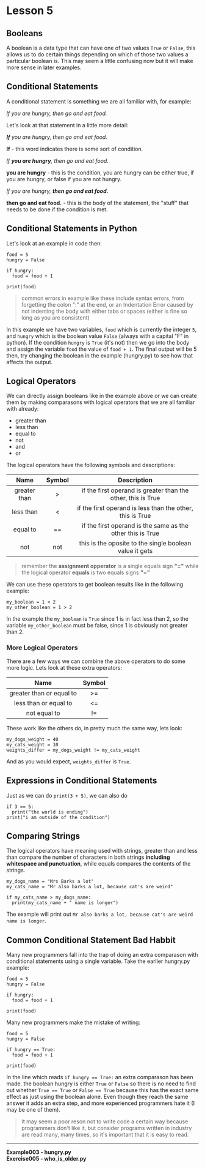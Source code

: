 # Lesson 5

## Booleans

A boolean is a data type that can have one of two values `True` or `False`,
this allows us to do certain things depending on which of those two values
a particular boolean is.
This may seem a little confusing now but it will make more sense in later
examples.

## Conditional Statements

A conditional statement is something we are all familiar with, for example:

_If you are hungry, then go and eat food._

Let's look at that statement in a little more detail:

_**If** you are hungry, then go and eat food._

  **If** - this word indicates there is some sort of condition.

_If **you are hungry**, then go and eat food._

  **you are hungry** - this is the condition, you are hungry can be either true,
  if you are hungry, or false if you are not hungry.

_If you are hungry, **then go and eat food.**_

  **then go and eat food.** - this is the body of the statement, the "stuff"
  that needs to be done if the condition is met.

## Conditional Statements in Python

Let's look at an example in code then:
```python3
food = 5
hungry = False

if hungry:
  food = food + 1

print(food)
```
> common errors in example like these include syntax errors, from forgetting the
> colon ":" at the end, or an Indentation Error caused by not indenting the body
> with either tabs or spaces (either is fine so long as you are consistent)

In this example we have two variables, `food` which is currently the integer `5`,
and `hungry` which is the boolean value `False` (always with a capital "F" in
python).
If the condition `hungry` is `True` (it's not) then we go into the body and
assign the variable `food` the value of `food + 1`.
The final output will be 5 then, try changing the boolean in the example (hungry.py)
to see how that affects the output.

## Logical Operators

We can directly assign booleans like in the example above or we can create them
by making comparasons with logical operators that we are all familiar with
already:
* greater than
* less than
* equal to
* not
* and
* or

The logical operators have the following symbols and descriptions:

| Name         | Symbol | Description                                                  |
|:------------:|:------:|:------------------------------------------------------------:|
| greater than | >      | if the first operand is greater than the other, this is True |
| less than    | <      | if the first operand is less than the other, this is True    |
| equal to     | ==     | if the first operand is the same as the other this is True   |
| not          | not    | this is the oposite to the single boolean value it gets      |

> remember the **assignment opperator** is a single equals sign **"="** while
> the logical operator **equals** is two equals signs **"="**

We can use these operators to get boolean results like in the following example:
```python3
my_boolean = 1 < 2
my_other_boolean = 1 > 2
```
In the example the `my_boolean` is `True` since 1 is in fact less than 2, so the
variable `my_other_boolean` must be false, since 1 is obviously not greater than
2.

### More Logical Operators

There are a few ways we can combine the above operators to do some more logic.
Lets look at these extra operators:

| Name                     | Symbol |
|:------------------------:|:------:|
| greater than or equal to | >=     |
| less than or equal to    | <=     |
| not equal to             | !=     |

These work like the others do, in pretty much the same way, lets look:
```python3
my_dogs_weight = 40
my_cats_weight = 10
weights_differ = my_dogs_weight != my_cats_weight
```
And as you would expect, `weights_differ` is `True`.

## Expressions in Conditional Statements

Just as we can do `print(3 + 5)`, we can also do
```python3
if 3 == 5:
  print("the world is ending")
print("i am outside of the condition")
```
## Comparing Strings

The logical operators have meaning used with strings, greater than and less than
compare the number of characters in both strings **including whitespace and
punctuation**, while equals compares the contents of the strings.
```python3
my_dogs_name = "Mrs Barks a lot"
my_cats_name = "Mr also barks a lot, because cat's are weird"

if my_cats_name > my_dogs_name:
  print(my_cats_name + " name is longer")
```
The example will print out `Mr also barks a lot, because cat's are weird name is
longer`.

## Common Conditional Statement Bad Habbit

Many new programmers fall into the trap of doing an extra comparason with
conditional statements using a single variable.
Take the earlier hungry.py example:
```python3
food = 5
hungry = False

if hungry:
  food = food + 1

print(food)
```
Many new programmers make the mistake of writing:

```python3
food = 5
hungry = False

if hungry == True:
  food = food + 1

print(food)
```
In the line which reads `if hungry == True:` an extra comparason has been made.
the boolean hungry is either `True` or `False` so there is no need to find out
whether `True == True` or `False == True` because this has the exact same effect
as just using the boolean alone.
Even though they reach the same answer it adds an extra step, and more
experienced programmers hate it (I may be one of them).

> It may seem a poor reson not to write code a certain way because programmers
> don't like it, but consider programs written in industry are read many, many
> times, so it's important that it is easy to read.

---
**Example003 - hungry.py**  
**Exercise005 - who_is_older.py**
